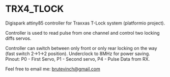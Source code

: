 # TRX4_TLOCK
Digispark attiny85 controller for Traxxas T-Lock system (platformio project).

Controller is used to read pulse from one channel and control two locking diffs servos.

Controller can switch between only front or only rear locking on the way (fast switch 2->1->2 position).
Underclock to 8MHz for power saving. 
Pinout: P0 - First Servo, P1 - Second servo, P4 - Pulse Data from RX.

Feel free to email me: brutevinch@gmail.com
